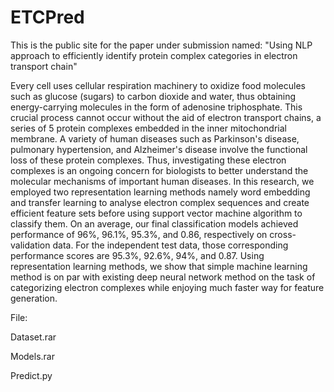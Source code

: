 # ETCPred
This is the public site for the paper under submission named: "Using NLP approach to efficiently identify protein complex categories in electron transport chain"

 
Every cell uses cellular respiration machinery to oxidize food molecules such as glucose (sugars) to carbon dioxide and water, thus obtaining energy-carrying molecules in the form of adenosine triphosphate. This crucial process cannot occur without the aid of electron transport chains, a series of 5 protein complexes embedded in the inner mitochondrial membrane. A variety of human diseases such as Parkinson's disease, pulmonary hypertension, and Alzheimer's disease involve the functional loss of these protein complexes. Thus, investigating these electron complexes is an ongoing concern for biologists to better understand the molecular mechanisms of important human diseases. In this research, we employed two representation learning methods namely word embedding and transfer learning to analyse electron complex sequences and create efficient feature sets before using support vector machine algorithm to classify them. On an average, our final classification models achieved performance of 96%, 96.1%, 95.3%, and 0.86, respectively on cross-validation data. For the independent test data, those corresponding performance scores are 95.3%, 92.6%, 94%, and 0.87. Using representation learning methods, we show that simple machine learning method is on par with existing deep neural network method on the task of categorizing electron complexes while enjoying much faster way for feature generation. 

File:

Dataset.rar

Models.rar

Predict.py


